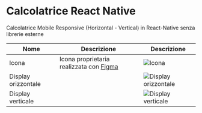 # Calcolatrice React Native

Calcolatrice Mobile Responsive (Horizontal - Vertical) in React-Native senza librerie esterne




| Nome | Descrizione | Descrizione|
|------------------------|------------------------|------------------------|
| Icona     | Icona proprietaria realizzata con [Figma](https://www.figma.com/)    |![Icona](https://github.com/vittorioPiotti/Calcolatrice-React-Native/blob/main/icon.png)   |
| Display orizzontale      |  |![Display orizzontale](https://github.com/vittorioPiotti/Calcolatrice-React-Native/blob/main/calc_screenshot_horizontal.png)    |
| Display verticale      ||![Display verticale](https://github.com/vittorioPiotti/Calcolatrice-React-Native/blob/main/calc_screenshot_vertical.png)      |
